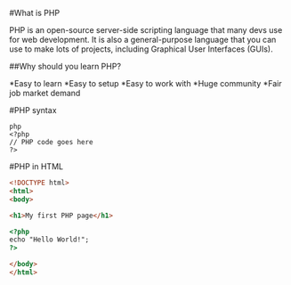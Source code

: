 #What is PHP

PHP is an open-source server-side scripting language that many devs use for web development. It is also a general-purpose language that you can use to make lots of projects, including Graphical User Interfaces (GUIs).


##Why should you learn PHP?

*Easy to learn
*Easy to setup
*Easy to work with
*Huge community
*Fair job market demand

#PHP syntax

```
php
<?php
// PHP code goes here
?>
```

#PHP in HTML

``` html
<!DOCTYPE html>
<html>
<body>

<h1>My first PHP page</h1>

<?php
echo "Hello World!";
?>

</body>
</html>
```
